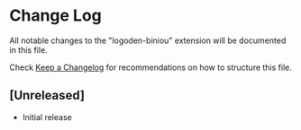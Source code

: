 # Change Log

All notable changes to the "logoden-biniou" extension will be documented in this file.

Check [Keep a Changelog](http://keepachangelog.com/) for recommendations on how to structure this file.

## [Unreleased]

- Initial release